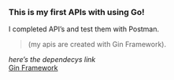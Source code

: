 <div class="markdown-body editormd-preview-container" previewcontainer="true" style="padding: 20px;"><h3 id="h3--strong-this-is-my-first-apis-with-using-go-strong-"><a name="<strong>This is my first APIs with using Go!</strong>" class="reference-link"></a><span class="header-link octicon octicon-link"></span><strong>This is my first APIs with using Go!</strong></h3><p>I completed API’s and test them with Postman.</p>
<blockquote>
<p>(my apis are created with Gin Framework).</p>
</blockquote>
<p><em>here’s the dependecys link</em><br><a href="https://www.github.com/gin-gonic/gin" title="Gin Framework">Gin Framework</a></p>
</div>
